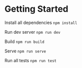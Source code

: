 # Getting Started

Install all dependencies
`npm install`

Run dev server
`npm run dev`

Build
`npm run build`

Serve
`npm run serve`

Run all tests
`npm run test`
